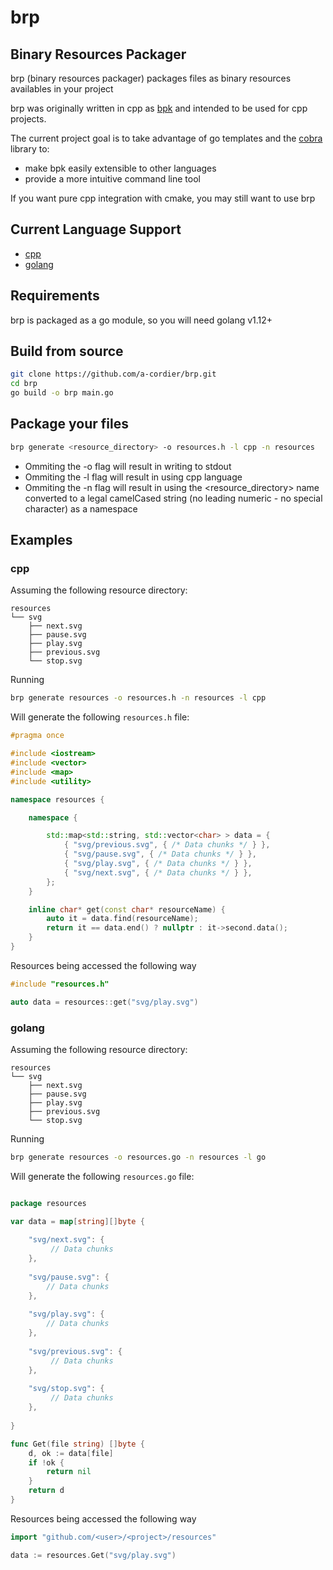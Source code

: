 # brp

## Binary Resources Packager

brp (binary resources packager) packages files as binary resources availables in your project

brp was originally written in cpp as [bpk](https://github.com/a-cordier/bpk) and intended to be used for cpp projects.

The current project goal is to take advantage of go templates and the [cobra](https://github.com/spf13/cobra) library to:

  - make bpk easily extensible to other languages
  - provide a more intuitive command line tool

If you want pure cpp integration with cmake, you may still want to use brp

## Current Language Support

  - [cpp](#cpp)
  - [golang](#golang)
  
## Requirements

brp is packaged as a go module, so you will need golang v1.12+

## Build from source

```sh
git clone https://github.com/a-cordier/brp.git
cd brp
go build -o brp main.go
```

## Package your files

```sh
brp generate <resource_directory> -o resources.h -l cpp -n resources
```

  - Ommiting the -o flag will result in writing to stdout
  - Ommiting the -l flag will result in using cpp language
  - Ommiting the -n flag will result in using the <resource_directory> name converted to a legal camelCased string (no leading numeric - no special character) as a namespace

## Examples

### cpp

Assuming the following resource directory:

```
resources
└── svg
    ├── next.svg
    ├── pause.svg
    ├── play.svg
    ├── previous.svg
    └── stop.svg
```

Running

```sh
brp generate resources -o resources.h -n resources -l cpp
```

Will generate the following `resources.h` file:

```cpp
#pragma once

#include <iostream>
#include <vector>
#include <map>
#include <utility>

namespace resources {

	namespace {

		std::map<std::string, std::vector<char> > data = {
			{ "svg/previous.svg", { /* Data chunks */ } },
			{ "svg/pause.svg", { /* Data chunks */ } },
			{ "svg/play.svg", { /* Data chunks */ } },
			{ "svg/next.svg", { /* Data chunks */ } },
		};
	}

	inline char* get(const char* resourceName) {
		auto it = data.find(resourceName);
		return it == data.end() ? nullptr : it->second.data();
	}
}
```

Resources being accessed the following way

```cpp
#include "resources.h"

auto data = resources::get("svg/play.svg")
```

### golang

Assuming the following resource directory:

```
resources
└── svg
    ├── next.svg
    ├── pause.svg
    ├── play.svg
    ├── previous.svg
    └── stop.svg
```

Running

```sh
brp generate resources -o resources.go -n resources -l go
```

Will generate the following `resources.go` file:

```go

package resources

var data = map[string][]byte {
	
	"svg/next.svg": {
		 // Data chunks		
	},
	
	"svg/pause.svg": {
		// Data chunks 
	},
	
	"svg/play.svg": {
		// Data chunks
	},
	
	"svg/previous.svg": {
		 // Data chunks
	},
	
	"svg/stop.svg": {
		 // Data chunks
	},
	
}

func Get(file string) []byte {
	d, ok := data[file]
	if !ok {
		return nil
	}
	return d
}
```

Resources being accessed the following way

```cpp
import "github.com/<user>/<project>/resources"

data := resources.Get("svg/play.svg")
```
